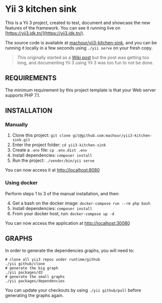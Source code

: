 # Yii 3 kitchen sink

This is a Yii 3 project, created to test, document and showcase the new features
of the framework. You can see it running live on [https://yii3.idk.tn/](https://yii3.idk.tn/).

The source code is available at [machour/yii3-kitchen-sink](https://github.com/machour/yii3-kitchen-sink), and you
can be running it locally in a few seconds using `./yii serve` on your fresh copy.

> This originally started as a [Wiki post](https://www.yiiframework.com/wiki/2547/draft-understanding-yii-3)
> but the post was getting too long, and documenting Yii 3 using Yii 3 was too
> fun to not be done.

REQUIREMENTS
------------

The minimum requirement by this project template is that your Web server supports PHP 7.1.

INSTALLATION
------------

<div class="row">
<div class="col-md-6">

### Manually

1. Clone this project: `git clone git@github.com:machour/yii3-kitchen-sink.git`
2. Enter the project folder: `cd yii3-kitchen-sink`
3. Create a `.env` file: `cp .env.dist .env`
4. Install dependencies: `composer install`
5. Run the project: `./vendor/bin/yii serve`

You can now access it at [http://localhost:8080](http://localhost:8080)
</div>
<div class="col-md-6">

### Using docker

Perform steps 1 to 3 of the manual installation, and then:

4. Get a bash on the docker image: `docker-compose run --rm php bash`
5. Install dependencies: `composer install`
6. From your docker host, run: `docker-compose up -d`

You can now access the application at [http://localhost:30080](http://localhost:30080)
</div></div>

GRAPHS
------

In order to generate the dependencies graphs, you will need to:

```
# clone all yii3 repos under runtime/github
./yii github/clone
# generate the big graph
./yii packages/d3
# generate the small graphs
./yii packages/dependencies
```

You can update your checkouts by using `./yii github/pull` before generating the graphs again.

